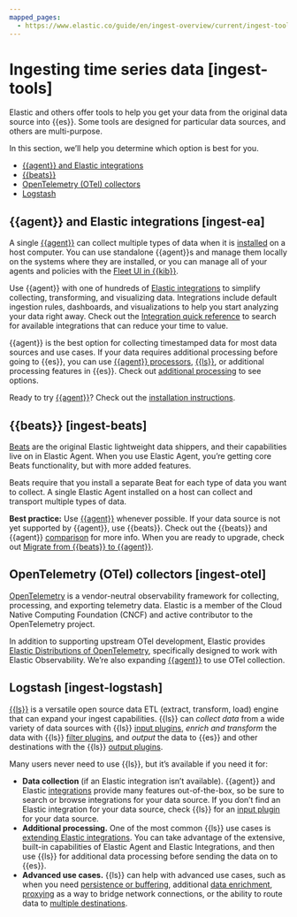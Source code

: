 ```yaml
---
mapped_pages:
  - https://www.elastic.co/guide/en/ingest-overview/current/ingest-tools.html
---
```


# Ingesting time series data [ingest-tools]

Elastic and others offer tools to help you get your data from the original data source into {{es}}. Some tools are designed for particular data sources, and others are multi-purpose.

In this section, we’ll help you determine which option is best for you.

* [{{agent}} and Elastic integrations](/manage-data/ingest/ingesting-timeseries-data.md#ingest-ea)
* [{{beats}}](https://www.elastic.co/guide/en/ingest-overview/current/ingest-tools.html#ingest-beats)
* [OpenTelemetry (OTel) collectors](https://www.elastic.co/guide/en/ingest-overview/current/ingest-tools.html#ingest-otel)
* [Logstash](https://www.elastic.co/guide/en/ingest-overview/current/ingest-tools.html#ingest-logstash)


## {{agent}} and Elastic integrations [ingest-ea]

A single [{{agent}}](https://www.elastic.co/guide/en/fleet/current) can collect multiple types of data when it is [installed](asciidocalypse://docs/docs-content/docs/reference/ingestion-tools/fleet/install-elastic-agents.md) on a host computer. You can use standalone {{agent}}s and manage them locally on the systems where they are installed, or you can manage all of your agents and policies with the [Fleet UI in {{kib}}](asciidocalypse://docs/docs-content/docs/reference/ingestion-tools/fleet/manage-elastic-agents-in-fleet.md).

Use {{agent}} with one of hundreds of [Elastic integrations](https://docs.elastic.co/en/integrations) to simplify collecting, transforming, and visualizing data. Integrations include default ingestion rules, dashboards, and visualizations to help you start analyzing your data right away. Check out the [Integration quick reference](https://docs.elastic.co/en/integrations/all_integrations) to search for available integrations that can reduce your time to value.

{{agent}} is the best option for collecting timestamped data for most data sources and use cases. If your data requires additional processing before going to {{es}}, you can use [{{agent}} processors](asciidocalypse://docs/docs-content/docs/reference/ingestion-tools/fleet/agent-processors.md), [{{ls}}](https://www.elastic.co/guide/en/logstash/current), or additional processing features in {{es}}. Check out [additional processing](/manage-data/ingest/transform-enrich.md) to see options.

Ready to try [{{agent}}](https://www.elastic.co/guide/en/fleet/current)? Check out the [installation instructions](https://www.elastic.co/guide/en/fleet/current/elastic-agent-installation.html).


## {{beats}} [ingest-beats]

[Beats](asciidocalypse://docs/beats/docs/reference/ingestion-tools/index.md) are the original Elastic lightweight data shippers, and their capabilities live on in Elastic Agent. When you use Elastic Agent, you’re getting core Beats functionality, but with more added features.

Beats require that you install a separate Beat for each type of data you want to collect. A single Elastic Agent installed on a host can collect and transport multiple types of data.

**Best practice:** Use [{{agent}}](https://www.elastic.co/guide/en/fleet/current) whenever possible. If your data source is not yet supported by {{agent}}, use {{beats}}. Check out the {{beats}} and {{agent}} [comparison](https://www.elastic.co/guide/en/fleet/current/beats-agent-comparison.html#additional-capabilities-beats-and-agent) for more info. When you are ready to upgrade, check out [Migrate from {{beats}} to {{agent}}](asciidocalypse://docs/docs-content/docs/reference/ingestion-tools/fleet/migrate-from-beats-to-elastic-agent.md).


## OpenTelemetry (OTel) collectors [ingest-otel]

[OpenTelemetry](https://opentelemetry.io/docs) is a vendor-neutral observability framework for collecting, processing, and exporting telemetry data. Elastic is a member of the Cloud Native Computing Foundation (CNCF) and active contributor to the OpenTelemetry project.

In addition to supporting upstream OTel development, Elastic provides [Elastic Distributions of OpenTelemetry](https://github.com/elastic/opentelemetry), specifically designed to work with Elastic Observability. We’re also expanding [{{agent}}](https://www.elastic.co/guide/en/fleet/current) to use OTel collection.


## Logstash [ingest-logstash]

[{{ls}}](https://www.elastic.co/guide/en/logstash/current) is a versatile open source data ETL (extract, transform, load) engine that can expand your ingest capabilities. {{ls}} can *collect data* from a wide variety of data sources with {{ls}} [input plugins](asciidocalypse://docs/logstash/docs/reference/ingestion-tools/logstash/input-plugins.md), *enrich and transform* the data with {{ls}} [filter plugins](asciidocalypse://docs/logstash/docs/reference/ingestion-tools/logstash/filter-plugins.md), and *output* the data to {{es}} and other destinations with the {{ls}} [output plugins](asciidocalypse://docs/logstash/docs/reference/ingestion-tools/logstash/output-plugins.md).

Many users never need to use {{ls}}, but it’s available if you need it for:

* **Data collection** (if an Elastic integration isn’t available). {{agent}} and Elastic [integrations](https://docs.elastic.co/en/integrations/all_integrations) provide many features out-of-the-box, so be sure to search or browse integrations for your data source. If you don’t find an Elastic integration for your data source, check {{ls}} for an [input plugin](https://www.elastic.co/guide/en/logstash/current/input-plugins.html) for your data source.
* **Additional processing.** One of the most common {{ls}} use cases is [extending Elastic integrations](asciidocalypse://docs/logstash/docs/reference/ingestion-tools/logstash/using-logstash-with-elastic-integrations.md). You can take advantage of the extensive, built-in capabilities of Elastic Agent and Elastic Integrations, and then use {{ls}} for additional data processing before sending the data on to {{es}}.
* **Advanced use cases.** {{ls}} can help with advanced use cases, such as when you need [persistence or buffering](/manage-data/ingest/ingest-reference-architectures/lspq.md), additional [data enrichment](/manage-data/ingest/ingest-reference-architectures/ls-enrich.md), [proxying](/manage-data/ingest/ingest-reference-architectures/ls-networkbridge.md) as a way to bridge network connections, or the ability to route data to [multiple destinations](/manage-data/ingest/ingest-reference-architectures/ls-multi.md).
